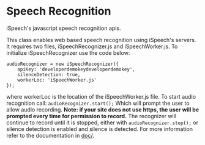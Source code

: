 # Speech Recognition

iSpeech's javascript speech recognition apis.

This class enables web based speech recognition using iSpeech's servers. It requires two files, iSpeechRecognizer.js and iSpeechWorker.js. To initialize iSpeechRecognizer use the code below:

```
audioRecognizer = new iSpeechRecognizer({
	apiKey: 'developerdemokeydeveloperdemokey',
	silenceDetection: true,
	workerLoc: 'iSpeechWorker.js'
});
```

where workerLoc is the location of the iSpeechWorker.js file. To start audio recognition call:
`audioRecognizer.start();`
Which will prompt the user to allow audio recording. **Note: if your site does not use https, the user will be prompted every time for permission to record.** The recognizer will continue to record until it is stopped, either with
`audioRecognizer.stop();`
or silence detection is enabled and silence is detected. For more information refer to the documentation in [doc/](doc/).
